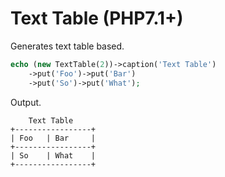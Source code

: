 # Text Table (PHP7.1+)
Generates text table based.
```php
echo (new TextTable(2))->caption('Text Table')
    ->put('Foo')->put('Bar')
    ->put('So')->put('What');
```
Output.
```text
    Text Table
+-----------------+
| Foo   | Bar     |
+-----------------+
| So    | What    |
+-----------------+
```

